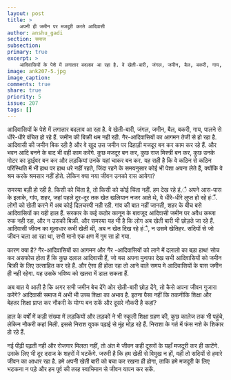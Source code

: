 ```yaml
---
layout: post
title: >
    अपनी ही जमीन पर मजदूरी करते आदिवासी
author: anshu_gadi
section: समाज
subsection:
primary: true
excerpt: >
    आदिवासियों के पेशे में लगातार बदलाव आ रहा है. वे खेती-बारी, जंगल, जमीन, बैल, बकरी, गाय, पालने से धीरे-धीरे वंचित हो रहे हैं. जमीन की बिक्री थम नही रही. गैर-आदिवासियों का आगमन तेजी से हो रहा है.
image: ank207-5.jpg
image_caption: 
comments: true
share: true
priority: 5
issue: 207
tags: []
---
```


आदिवासियों के पेशे में लगातार बदलाव आ रहा है. वे खेती-बारी, जंगल, जमीन, बैल, बकरी, गाय, पालने से धीरे-धीरे वंचित हो रहे हैं. जमीन की बिक्री थम नही रही. गैर-आदिवासियों का आगमन तेजी से हो रहा है. आदिवासी की जमीन बिक रही है और वे खुद उस जमीन पर दिहाड़ी मजदूर बन कर काम कर रहे हैं. और भवन आदि बनने के बाद भी वही काम करेंगे. कुछ मजदूर बन कर, कुछ राज मिस्त्री बन कर, कुछ उनके मोटर का ड्राईवर बन कर और लड़कियां उनके यहां चाकर बन कर. यह सही है कि वे कठिन से कठिन परिस्थिति में भी हाथ पर हाथ धरे नहीं रहते, जिंदा रहने के समयनुसार कोई भी पेशा अपना लेते हैं, क्योंकि वे श्रम करके श्रमसार नहीं होते. लेकिन क्या नया जीवन उनको रास आयेगा?

समस्या बड़ी हो रही है. किसी को चिंता है, तो किसी को कोई चिंता नहीं. हम देख रहे हं,ै अपने आस-पास के इलाके, गांव, शहर, जहां पहले दूर-दूर तक खेत खलियान नजर आते थे, वे धीरे-धीरे लुप्त हो रहे हंैं. लोगों को खेती करने में अब कोई दिलचस्पी नही रही. गांव की बात नहीं जानती, शहर के बीच बसे आदिवासियों का यही हाल हैं. सरकार के कई कठोर कानून के बावजूद आदिवासी जमीन पर अवैध कब्जा रुक नही रहा, और न उसकी बिक्री.  और समस्या यह भी है कि लोग अब खेती बारी भी छोड़ते जा रहे हैं. आदिवासी जीवन का मूलाधार कभी खेती थी, अब न खेत दिख रहे हंै, न उसमे खेतिहर. सदियों से जो जीवन चला आ रहा था, सभी मानो एक क्षण में गुम सा हो गया.  

कारण क्या है? गैर-आदिवासियों का आगमन और गैर -आदिवासियों को लाने में दलालो का बड़ा हाथ! सोच कर असफोस होता हैं कि कुछ दलाल आदिवासी हैं, जो बस अपना मुनाफा देख सभी आदिवासियों को जमीन बिक्री के लिए उत्साहित कर रहे हैं. और ऐसा ही होता रहा तो आने वाले समय मे आदिवासियों के पास जमीन ही नही रहेगा. यह उसके भविष्य को खतरा में डाल सकता हैं.

अब बात ये आती है कि अगर सभी जमीन बेच देंगे ओर खेती-बारी छोड़ देंगे, तो कैसे अपना जीवन गुजारा करेंगे? आदिवासी समाज में अभी भी उच्च शिक्षा का अभाव है. इतना पैसा नहीं कि तकनीकि शिक्षा और बेहतर शिक्षा प्राप्त कर नौकरी के योग्य बन सकें और दूसरे नौकरी है कहां? 


हाल के वर्षों में कड़ी संख्या में लड़कियों और लड़कों ने भी स्कूली शिक्षा ग्रहण की, कुछ कालेज तक भी पहुंचे, लेकिन नौकरी कहां मिली. इससे निराश युवक पढ़ाई से मुंह मोड़ रहे हैं. निराशा के गर्त में फंस नशे के शिकार हो रहे हैं.

नई पीढ़ी पढ़ती नही और रोजगार मिलता नहीं, तो अंत मे जीवन कही दूसरों के यहाँ मजदूरी कर ही काटेंगे. उसके लिए भी दूर दराज के शहरों में भटकेंगे. जरुरी है कि हम खेती से विमुख न हों, वही तो सदियों से हमारे जीवन का आधार रहा है. हमे अपनी खेती बारी को बचा कर रखना ही होगा, ताकि हमे मजदूरी के लिए भटकना न पड़े और हम पूर्व की तरह स्वाभिमान से जीवन यापन कर सकें.